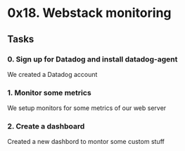 # 0x18. Webstack monitoring

## Tasks

### 0. Sign up for Datadog and install datadog-agent
We created a Datadog account

### 1. Monitor some metrics
We setup monitors for some metrics of our web server

### 2. Create a dashboard
Created a new dashbord to montor some custom stuff

